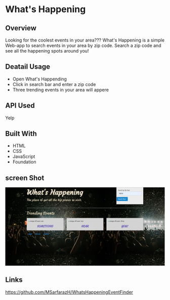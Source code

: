 # What's Happening
## Overview
Looking for the coolest events in your area??? What's Happening is a simple Web-app to search events in your area by zip code. Search a zip code and see all the happening spots around you! 
## Deatail Usage
- Open What's Happending
- Click in search bar and enter a zip code
- Three trending events in your area will appere
## API Used
Yelp
## Built With
- HTML
- CSS
- JavaScript
- Foundation
## screen Shot 
![screenshot](./images/whatshappeningimage.PNG)
## Links
https://github.com/MSarfarazH/WhatsHappeningEventFinder

